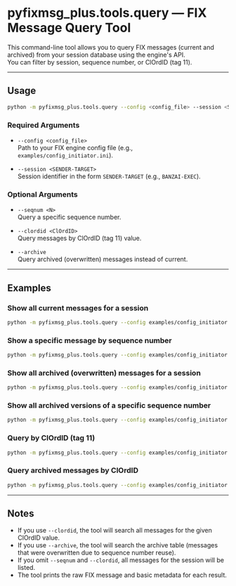# pyfixmsg_plus.tools.query — FIX Message Query Tool

This command-line tool allows you to query FIX messages (current and archived) from your session database using the engine's API.  
You can filter by session, sequence number, or ClOrdID (tag 11).

---

## Usage

```sh
python -m pyfixmsg_plus.tools.query --config <config_file> --session <SENDER-TARGET> [options]
```

### Required Arguments

- `--config <config_file>`  
  Path to your FIX engine config file (e.g., `examples/config_initiator.ini`).

- `--session <SENDER-TARGET>`  
  Session identifier in the form `SENDER-TARGET` (e.g., `BANZAI-EXEC`).

### Optional Arguments

- `--seqnum <N>`  
  Query a specific sequence number.

- `--clordid <ClOrdID>`  
  Query messages by ClOrdID (tag 11) value.

- `--archive`  
  Query archived (overwritten) messages instead of current.

---

## Examples

### Show all current messages for a session

```sh
python -m pyfixmsg_plus.tools.query --config examples/config_initiator.ini --session BANZAI-EXEC
```

### Show a specific message by sequence number

```sh
python -m pyfixmsg_plus.tools.query --config examples/config_initiator.ini --session BANZAI-EXEC --seqnum 42
```

### Show all archived (overwritten) messages for a session

```sh
python -m pyfixmsg_plus.tools.query --config examples/config_initiator.ini --session BANZAI-EXEC --archive
```

### Show all archived versions of a specific sequence number

```sh
python -m pyfixmsg_plus.tools.query --config examples/config_initiator.ini --session BANZAI-EXEC --seqnum 42 --archive
```

### Query by ClOrdID (tag 11)

```sh
python -m pyfixmsg_plus.tools.query --config examples/config_initiator.ini --session BANZAI-EXEC --clordid TestOrd-123456
```

### Query archived messages by ClOrdID

```sh
python -m pyfixmsg_plus.tools.query --config examples/config_initiator.ini --session BANZAI-EXEC --clordid TestOrd-123456 --archive
```

---

## Notes

- If you use `--clordid`, the tool will search all messages for the given ClOrdID value.
- If you use `--archive`, the tool will search the archive table (messages that were overwritten due to sequence number reuse).
- If you omit `--seqnum` and `--clordid`, all messages for the session will be listed.
- The tool prints the raw FIX message and basic metadata for each result.